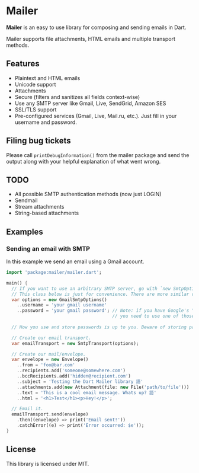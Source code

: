 Mailer
==

**Mailer** is an easy to use library for composing and sending emails in Dart.

Mailer supports file attachments, HTML emails and multiple transport methods.

## Features

* Plaintext and HTML emails
* Unicode support
* Attachments
* Secure (filters and sanitizes all fields context-wise)
* Use any SMTP server like Gmail, Live, SendGrid, Amazon SES
* SSL/TLS support
* Pre-configured services (Gmail, Live, Mail.ru, etc.). Just fill in your username and password.

## Filing bug tickets

Please call `printDebugInformation()` from the mailer package and send the output along with your helpful explanation of what went wrong.

## TODO

* All possible SMTP authentication methods (now just LOGIN)
* Sendmail
* Stream attachments
* String-based attachments

## Examples

### Sending an email with SMTP

In this example we send an email using a Gmail account.
```dart
import 'package:mailer/mailer.dart';

main() {
  // If you want to use an arbitrary SMTP server, go with `new SmtpOptions()`.
  // This class below is just for convenience. There are more similar classes available.
  var options = new GmailSmtpOptions()
    ..username = 'your gmail username'
    ..password = 'your gmail password'; // Note: if you have Google's "app specific passwords" enabled,
                                        // you need to use one of those here.
                                        
  // How you use and store passwords is up to you. Beware of storing passwords in plain.

  // Create our email transport.
  var emailTransport = new SmtpTransport(options);

  // Create our mail/envelope.
  var envelope = new Envelope()
    ..from = 'foo@bar.com'
    ..recipients.add('someone@somewhere.com')
    ..bccRecipients.add('hidden@recipient.com')
    ..subject = 'Testing the Dart Mailer library 語'
    ..attachments.add(new Attachment(file: new File('path/to/file')))
    ..text = 'This is a cool email message. Whats up? 語'
    ..html = '<h1>Test</h1><p>Hey!</p>';

  // Email it.
  emailTransport.send(envelope)
    .then((envelope) => print('Email sent!'))
    .catchError((e) => print('Error occurred: $e'));
}
```

## License
This library is licensed under MIT.
